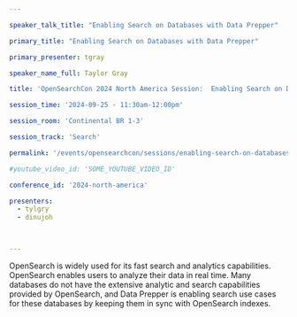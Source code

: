 ```yaml
---

speaker_talk_title: "Enabling Search on Databases with Data Prepper"

primary_title: "Enabling Search on Databases with Data Prepper"

primary_presenter: tgray

speaker_name_full: Taylor Gray

title: 'OpenSearchCon 2024 North America Session:  Enabling Search on Databases with Data Prepper'

session_time: '2024-09-25 - 11:30am-12:00pm' 

session_room: 'Continental BR 1-3' 

session_track: 'Search' 

permalink: '/events/opensearchcon/sessions/enabling-search-on-databases-with-data-prepper.html' 

#youtube_video_id: 'SOME_YOUTUBE_VIDEO_ID' 

conference_id: '2024-north-america' 

presenters: 
  - tylgry 
  - dinujoh



---
```

OpenSearch is widely used for its fast search and analytics capabilities. OpenSearch enables users to analyze their data in real time. Many databases do not have the extensive analytic and search capabilities provided by OpenSearch, and Data Prepper is enabling search use cases for these databases by keeping them in sync with OpenSearch indexes.

